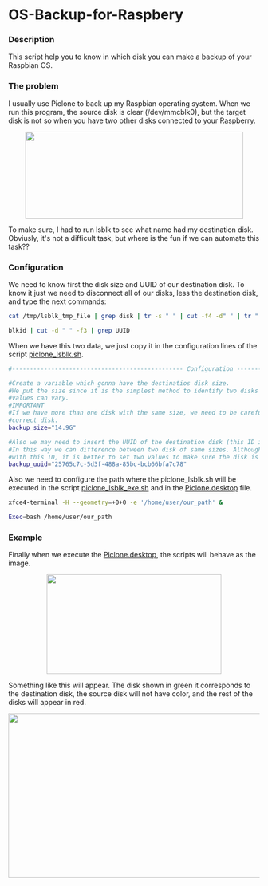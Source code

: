 # OS-Backup-for-Raspbery
### Description
This script help you to know in which disk you can make a backup of your Raspbian OS.

### The problem
I usually use Piclone to back up my Raspbian operating system. When we run this program, the source disk is clear (/dev/mmcblk0), but the target disk is not so when you have two other disks connected to your Raspberry.

<p align="center">
  <img width="437" height="174" src="https://github.com/davidahid/OS-Backup-for-Raspbery/blob/master/images/problem.png">
</p>

To make sure, I had to run lsblk to see what name had my destination disk. Obviusly, it's not a difficult task, but where is the fun if we can automate this task??

### Configuration
We need to know first the disk size and UUID of our destination disk. To know it just we need to disconnect all of our disks, less the destination disk, and type the next commands:
```sh
cat /tmp/lsblk_tmp_file | grep disk | tr -s " " | cut -f4 -d" " | tr " " "\t"
```
```sh
blkid | cut -d " " -f3 | grep UUID
```

When we have this two data, we just copy it in the configuration lines of the script [piclone_lsblk.sh](https://github.com/davidahid/OS-Backup-for-Raspbery/blob/master/piclone/piclone_lsblk.sh).
```sh
#------------------------------------------------ Configuration ------------------------------------------------

#Create a variable which gonna have the destinatios disk size.
#We put the size since it is the simplest method to identify two disks with lsblk, since the rest of 
#values can vary.
#IMPORTANT
#If we have more than one disk with the same size, we need to be carefull and make sure which is the 
#correct disk.
backup_size="14.9G"

#Also we may need to insert the UUID of the destination disk (this ID is exclusive for every disk). 
#In this way we can difference between two disk of same sizes. Although the script could only work 
#with this ID, it is better to set two values to make sure the disk is correct...
backup_uuid="25765c7c-5d3f-488a-85bc-bcb66bfa7c78"
```
Also we need to configure the path where the piclone_lsblk.sh will be executed in the script [piclone_lsblk_exe.sh](https://github.com/davidahid/OS-Backup-for-Raspbery/blob/master/piclone/piclone_lsblk_exe.sh) and in the [Piclone.desktop](https://github.com/davidahid/OS-Backup-for-Raspbery/blob/master/piclone/Piclone.desktop) file.
```sh
xfce4-terminal -H --geometry=+0+0 -e '/home/user/our_path' &
```
```sh
Exec=bash /home/user/our_path
```

### Example
Finally when we execute the [Piclone.desktop](https://github.com/davidahid/OS-Backup-for-Raspbery/blob/master/piclone/Piclone.desktop), the scripts will behave as the image.
<p align="center">
  <img width="350" height="200" src="https://github.com/davidahid/OS-Backup-for-Raspbery/blob/master/images/scheme.png">
</p>

Something like this will appear. The disk shown in green it corresponds to the destination disk, the source disk will not have color, and the rest of the disks will appear in red.
<p align="center">
  <img width="1090" height="330" src="https://github.com/davidahid/OS-Backup-for-Raspbery/blob/master/images/example.png">
</p>
